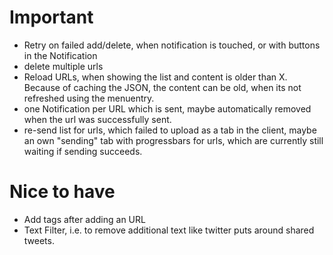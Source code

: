 # Important

* Retry on failed add/delete, when notification is touched, or with buttons in the Notification
* delete multiple urls
* Reload URLs, when showing the list and content is older than X. Because of caching the JSON, the content can be old, when its not refreshed using the menuentry.
* one Notification per URL which is sent, maybe automatically removed when the url was successfully sent.
* re-send list for urls, which failed to upload as a tab in the client, maybe an own "sending" tab with progressbars for urls, which are currently still waiting if sending succeeds.

# Nice to have
* Add tags after adding an URL
* Text Filter, i.e. to remove additional text like twitter puts around shared tweets.
